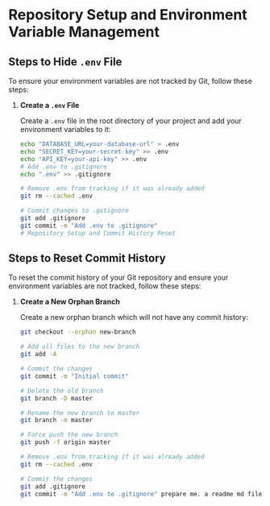 # Repository Setup and Environment Variable Management

## Steps to Hide `.env` File

To ensure your environment variables are not tracked by Git, follow these steps:

1. **Create a `.env` File**

   Create a `.env` file in the root directory of your project and add your environment variables to it:

   ```sh
   echo "DATABASE_URL=your-database-url" > .env
   echo "SECRET_KEY=your-secret-key" >> .env
   echo "API_KEY=your-api-key" >> .env
   # Add .env to .gitignore
   echo ".env" >> .gitignore

   # Remove .env from tracking if it was already added
   git rm --cached .env

   # Commit changes to .gitignore
   git add .gitignore
   git commit -m "Add .env to .gitignore"
   # Repository Setup and Commit History Reset

## Steps to Reset Commit History

To reset the commit history of your Git repository and ensure your environment variables are not tracked, follow these steps:

1. **Create a New Orphan Branch**

   Create a new orphan branch which will not have any commit history:

   ```sh
   git checkout --orphan new-branch

   # Add all files to the new branch
   git add -A

   # Commit the changes
   git commit -m "Initial commit"

   # Delete the old branch
   git branch -D master

   # Rename the new branch to master
   git branch -m master

   # Force push the new branch
   git push -f origin master

   # Remove .env from tracking if it was already added
   git rm --cached .env

   # Commit the changes
   git add .gitignore
   git commit -m "Add .env to .gitignore" prepare me. a readme md file for this content